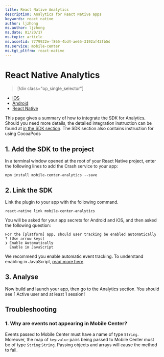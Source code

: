 ```yaml
---
title: React Native Analytics
description: Analytics for React Native apps
keywords: react native
author: ljzhong
ms.author: ljzhong
ms.date: 01/20/17
ms.topic: article
ms.assetid: 7779922e-f865-4bd4-ae65-3192af43fb5d
ms.service: mobile-center
ms.tgt_pltfrm: react-native
---
```


# React Native Analytics

> [!div class="op_single_selector"]
- [iOS](ios.md)
- [Android](android.md)
- [React Native](react-native.md)

This page gives a summary of how to integrate the SDK for Analytics. Should you need more details, the detailed integration instruction can be found at [in the SDK section](~/sdk/getting-started/react-native.md).
The SDK section also contains instruction for using CocoaPods

## 1. Add the SDK to the project

In a terminal window opened at the root of your React Native project, enter the following lines to add the Crash service to your app:

```
npm install mobile-center-analytics --save
```

## 2. Link the SDK

Link the plugin to your app with the following command.

```
react-native link mobile-center-analytics
```

You will be asked for your app secrets for Android and iOS, and then asked the following question:

```
For the [platform] app, should user tracking be enabled automatically ? (Use arrow keys)
❯ Enable Automatically
  Enable in JavaScript
```

We recommend you enable automatic event tracking. To understand enabling in JavaScript, [read more here](/sdk/React-Native/analytics/#enable-javascript).

## 3. Analyse

Now build and launch your app, then go to the Analytics section.  You should see 1 Active user and at least 1 session!


## Troubleshooting

### 1. Why are events not appearing in Mobile Center?
  Events passed to Mobile Center must have a name of type `String`. Moreover, the map of `key`:`value` pairs being passed to Mobile Center must be of type `String`:`String`. Passing objects and arrays will cause the method to fail.
